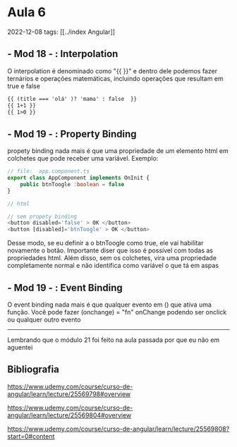 # Aula 6
2022-12-08
tags: [[../index Angular]]

## - Mod 18 - : Interpolation

O interpolation é denominado como "{{  }}" e dentro dele podemos fazer ternários e operações matemáticas, incluindo operações que resultam em true e false

~~~html
{{ (title === 'olá' )? 'mama' : false  }}
{{ 1+1 }}
{{ 1>0 }}
~~~

## - Mod 19 - :  Property Binding

propety binding nada mais é que uma propriedade de um elemento html em colchetes que pode receber uma variável. Exemplo:

~~~ts
// file:  app.component.ts
export class AppComponent implements OnInit {
	public btnToogle :boolean = false
}
~~~
~~~ts
// html

// sem propety binding
<button disabled='false' > OK </button>
<button [disabled]='btnToogle' > OK </button>
~~~

Desse modo, se eu definir a o btnToogle como true, ele vai habilitar novamente o botão. Importante diser que isso é possível com todas as propriedades html. Além disso, sem os colchetes, vira uma propriedade completamente normal e não identifica como variável o que tá em aspas

## - Mod 19 - :  Event Binding

O event binding nada mais é que qualquer evento em () que ativa uma função. Você pode fazer (onchange) = "fn" onChange podendo ser onclick ou qualquer outro evento



-----------------------------------------------
Lembrando que o módulo 21 foi feito na aula passada por que eu não em aguentei

## Bibliografia

https://www.udemy.com/course/curso-de-angular/learn/lecture/25569798#overview

https://www.udemy.com/course/curso-de-angular/learn/lecture/25569804#overview

https://www.udemy.com/course/curso-de-angular/learn/lecture/25569808?start=0#content
